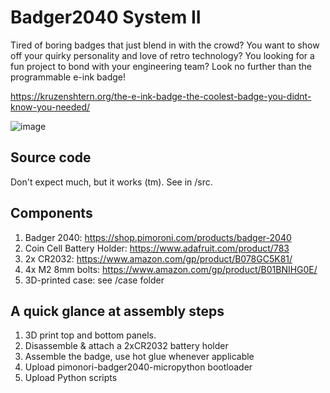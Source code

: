 # Badger2040 System II

Tired of boring badges that just blend in with the crowd? You want to show off your quirky personality and love of retro technology? You looking for a fun project to bond with your engineering team? Look no further than the programmable e-ink badge!

https://kruzenshtern.org/the-e-ink-badge-the-coolest-badge-you-didnt-know-you-needed/

![image](https://user-images.githubusercontent.com/198995/219474204-890703d2-fb32-4299-a39b-2d434ac3f215.png)

## Source code

Don't expect much, but it works (tm). See in /src.

## Components

1. Badger 2040: https://shop.pimoroni.com/products/badger-2040
2. Coin Cell Battery Holder: https://www.adafruit.com/product/783
3. 2x CR2032: https://www.amazon.com/gp/product/B078GC5K81/
4. 4x M2 8mm bolts: https://www.amazon.com/gp/product/B01BNIHG0E/
5. 3D-printed case: see /case folder

## A quick glance at assembly steps

1. 3D print top and bottom panels. 
2. Disassemble & attach a 2xCR2032 battery holder
3. Assemble the badge, use hot glue whenever applicable
4. Upload pimonori-badger2040-micropython bootloader
5. Upload Python scripts
